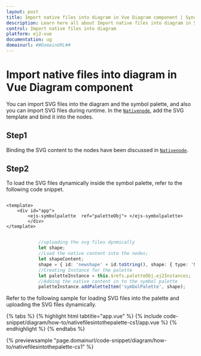 ```yaml
---
layout: post
title: Import native files into diagram in Vue Diagram component | Syncfusion
description: Learn here all about Import native files into diagram in Syncfusion Vue Diagram component of Syncfusion Essential JS 2 and more.
control: Import native files into diagram 
platform: ej2-vue
documentation: ug
domainurl: ##DomainURL##
---
```


# Import native files into diagram in Vue Diagram component

You can import SVG files into the diagram and the symbol palette, and also you can import SVG files during runtime. In the [`Nativenode`](https://ej2.syncfusion.com/vue/documentation/api/diagram/node#shape-shapemodel), add the SVG template and bind it into the nodes.

## Step1

Binding the SVG content to the nodes have been discussed in [`Nativenode`](../shapes#Native).

## Step2

To load the SVG files dynamically inside the symbol palette, refer to the following code snippet.

```

<template>
    <div id="app">
        <ejs-symbolpalette  ref="paletteObj"> </ejs-symbolpalette>
        </div>
</template>

```

```ts

            //uploading the svg files dynmically
            let shape;
            //Load the native content into the nodes;
            let shapeContent;
            shape = { id: 'newshape' + id.toString(), shape: { type: 'Native', content: '<g xmlns="http://www.w3.org/2000/svg" id="Tablet" stroke="none" stroke-width="1" fill="none" fill-rule="evenodd"><path d="M8,35 L28,35 C28.5522847,35 29,34.5522847 29,34 L29,4 C29,3.44771525 28.5522847,3 28,3 L8,3 C7.44771525,3 7,3.44771525 7,4 L7,34 C7,34.5522847 7.44771525,35 8,35 Z" id="Fill-5" stroke="#5C90DF" stroke-width="2" fill="#C6D9F6" transform="translate(18.000000, 19.000000) rotate(-90.000000) translate(-18.000000, -19.000000) "/><path d="M29.5,21 C30.3284271,21 31,20.3284271 31,19.5 C31,18.6715729 30.3284271,18 29.5,18 C28.6715729,18 28,18.6715729 28,19.5 C28,20.3284271 28.6715729,21 29.5,21 Z" id="Oval-2" fill="#FFFFFF" transform="translate(29.500000, 19.500000) rotate(-90.000000) translate(-29.500000, -19.500000) "/></g> } }'
            //Creating Instance for the palette
            let paletteInstance = this.$refs.paletteObj.ej2Instances;
            //Adding the native content in to the symbol palette
            paletteInstance.addPaletteItem('symbolPalette', shape);

```

Refer to the following sample for loading SVG files into the palette and uploading the SVG files dynamically.

{% tabs %}
{% highlight html tabtitle="app.vue" %}
{% include code-snippet/diagram/how-to/nativefilesintothepalette-cs1/app.vue %}
{% endhighlight %}
{% endtabs %}
        
{% previewsample "page.domainurl/code-snippet/diagram/how-to/nativefilesintothepalette-cs1" %}